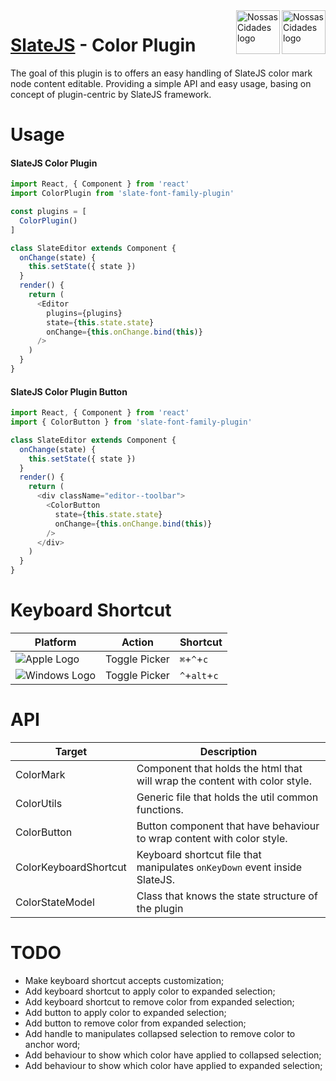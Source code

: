 <img src="https://www.psdmockups.com/wp-content/uploads/2016/07/slatejs-520x292.jpg" alt="Nossas Cidades logo" title="Nossas Cidades" align="right" height="70"/>
<img src="https://avatars2.githubusercontent.com/u/1479357?v=3&s=250" alt="Nossas Cidades logo" title="Nossas Cidades" align="right" height="70"/>

# [SlateJS](https://github.com/ianstormtaylor/slate) - Color Plugin
The goal of this plugin is to offers an easy handling of SlateJS color mark node content editable. Providing a simple API and easy usage, basing on concept of plugin-centric by SlateJS framework.

# Usage

#### SlateJS Color Plugin
```js
import React, { Component } from 'react'
import ColorPlugin from 'slate-font-family-plugin'

const plugins = [
  ColorPlugin()
]

class SlateEditor extends Component {
  onChange(state) {
    this.setState({ state })
  }
  render() {
    return (
      <Editor
        plugins={plugins}
        state={this.state.state}
        onChange={this.onChange.bind(this)}
      />
    )
  }
}
```

#### SlateJS Color Plugin Button
```js
import React, { Component } from 'react'
import { ColorButton } from 'slate-font-family-plugin'

class SlateEditor extends Component {
  onChange(state) {
    this.setState({ state })
  }
  render() {
    return (
      <div className="editor--toolbar">
        <ColorButton
          state={this.state.state}
          onChange={this.onChange.bind(this)}
        />
      </div>
    )
  }
}
```

# Keyboard Shortcut

| Platform                 | Action          | Shortcut      |
|--------------------------|-----------------|---------------|
| ![Apple Logo][apple]     | Toggle Picker   | `⌘`+`^`+`c`   |
| ![Windows Logo][windows] | Toggle Picker   | `^`+`alt`+`c` |

# API

| Target                | Description                                                                |
|-----------------------|----------------------------------------------------------------------------|
| ColorMark             | Component that holds the html that will wrap the content with color style. |
| ColorUtils            | Generic file that holds the util common functions.                         |
| ColorButton           | Button component that have behaviour to wrap content with color style.     |
| ColorKeyboardShortcut | Keyboard shortcut file that manipulates `onKeyDown` event inside SlateJS.  |
| ColorStateModel       | Class that knows the state structure of the plugin                         |

# TODO

- Make keyboard shortcut accepts customization;
- Add keyboard shortcut to apply color to expanded selection;
- Add keyboard shortcut to remove color from expanded selection;
- Add button to apply color to expanded selection;
- Add button to remove color from expanded selection;
- Add handle to manipulates collapsed selection to remove color to anchor word;
- Add behaviour to show which color have applied to collapsed selection;
- Add behaviour to show which color have applied to expanded selection;

[apple]: https://cdn2.iconfinder.com/data/icons/designer-skills/128/apple-ios-system-platform-os-mac-linux-48.png
[windows]: https://cdn2.iconfinder.com/data/icons/designer-skills/128/windows-48.png
